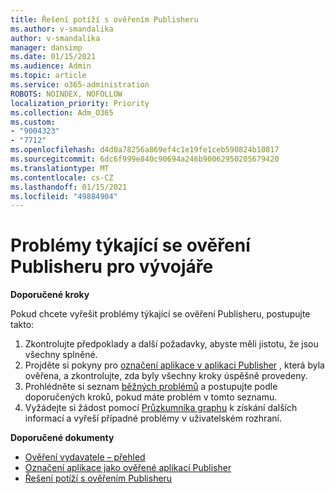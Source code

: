 ```yaml
---
title: Řešení potíží s ověřením Publisheru
ms.author: v-smandalika
author: v-smandalika
manager: dansimp
ms.date: 01/15/2021
ms.audience: Admin
ms.topic: article
ms.service: o365-administration
ROBOTS: NOINDEX, NOFOLLOW
localization_priority: Priority
ms.collection: Adm_O365
ms.custom:
- "9004323"
- "7712"
ms.openlocfilehash: d4d0a78256a869ef4c1e19fe1ceb590824b10817
ms.sourcegitcommit: 6dc6f999e840c90694a246b90062950205679420
ms.translationtype: MT
ms.contentlocale: cs-CZ
ms.lasthandoff: 01/15/2021
ms.locfileid: "49884904"
---
```

# <a name="issues-related-to-publisher-verification-for-developers"></a>Problémy týkající se ověření Publisheru pro vývojáře

**Doporučené kroky** 

Pokud chcete vyřešit problémy týkající se ověření Publisheru, postupujte takto:

1. Zkontrolujte předpoklady a další požadavky, abyste měli jistotu, že jsou všechny splněné.
2. Projděte si pokyny pro [označení aplikace v aplikaci Publisher](https://docs.microsoft.com/azure/active-directory/develop/mark-app-as-publisher-verified) , která byla ověřena, a zkontrolujte, zda byly všechny kroky úspěšně provedeny.
3. Prohlédněte si seznam [běžných problémů](https://docs.microsoft.com/azure/active-directory/develop/troubleshoot-publisher-verification#common-issues) a postupujte podle doporučených kroků, pokud máte problém v tomto seznamu.
4. Vyžádejte si žádost pomocí [Průzkumníka graphu](https://docs.microsoft.com/azure/active-directory/develop/troubleshoot-publisher-verification#making-microsoft-graph-api-calls) k získání dalších informací a vyřeší případné problémy v uživatelském rozhraní.

**Doporučené dokumenty**

- [Ověření vydavatele – přehled](https://docs.microsoft.com/azure/active-directory/develop/publisher-verification-overview) 
- [Označení aplikace jako ověřené aplikací Publisher](https://docs.microsoft.com/azure/active-directory/develop/mark-app-as-publisher-verified) 
- [Řešení potíží s ověřením Publisheru](https://docs.microsoft.com/azure/active-directory/develop/troubleshoot-publisher-verification)

